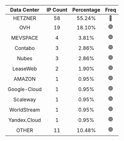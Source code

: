 | Data Center | IP Count | Percentage | Freq |
|:------------:|:--------:|:-----------:|:-----:|
| HETZNER | 58 | 55.24% | 🔴 |
| OVH | 19 | 18.10% | 🟢 |
| MEVSPACE | 4 | 3.81% | 🟢 |
| Contabo | 3 | 2.86% | 🟢 |
| Nubes | 3 | 2.86% | 🟢 |
| LeaseWeb | 2 | 1.90% | 🟢 |
| AMAZON | 1 | 0.95% | 🟢 |
| Google-Cloud | 1 | 0.95% | 🟢 |
| Scaleway | 1 | 0.95% | 🟢 |
| WorldStream | 1 | 0.95% | 🟢 |
| Yandex.Cloud | 1 | 0.95% | 🟢 |
| OTHER | 11 | 10.48% | 🟢 |